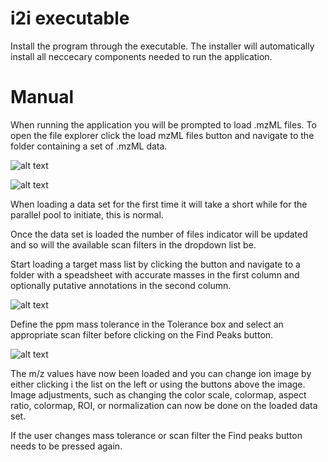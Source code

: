 # i2i executable
Install the program through the executable. The installer will automatically install all neccecary components needed to run the application.

# Manual

When running the application you will be prompted to load .mzML files. To open the file explorer click the load mzML files button and navigate to
the folder containing a set of .mzML data.

![alt text](https://github.com/johanlillja/i2i/blob/main/compiled_version/figures_manual/figure1.png?raw=true)

![alt text](https://github.com/johanlillja/i2i/blob/main/compiled_version/figures_manual/figure2.png?raw=true)

When loading a data set for the first time it will take a short while for the parallel pool to initiate, this is normal.

Once the data set is loaded the number of files indicator will be updated and so will the available scan filters in the dropdown list be.

Start loading a target mass list by clicking the button and navigate to a folder with a speadsheet with accurate masses in the first column
and optionally putative annotations in the  second column.

![alt text](https://github.com/johanlillja/i2i/blob/main/compiled_version/figures_manual/figure3.png?raw=true)

Define the ppm mass tolerance in the Tolerance box and select an appropriate scan filter before clicking on the Find Peaks button.

![alt text](https://github.com/johanlillja/i2i/blob/main/compiled_version/figures_manual/figure4.png?raw=true)

The m/z values have now been loaded and you can change ion image by either clicking i the list on the left or using the buttons above the image.
Image adjustments, such as changing the color scale, colormap, aspect ratio, colormap, ROI, or normalization can now be done on the loaded data set.

If the user changes mass tolerance or scan filter the Find peaks button needs to be pressed again.
